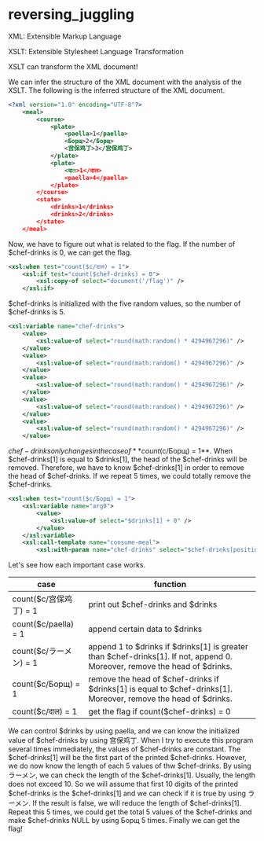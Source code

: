 # reversing_juggling

XML: Extensible Markup Language

XSLT: Extensible Stylesheet Language Transformation

XSLT can transform the XML document!

We can infer the structure of the XML document with the analysis of the XSLT. The following is the inferred structure of the XML document.
```xml
<?xml version="1.0" encoding="UTF-8"?>
    <meal>
        <course>
            <plate>
                <paella>1</paella>
    			<Борщ>2</Борщ>
    			<宫保鸡丁>3</宫保鸡丁>
            </plate>
    		<plate>
    			<दाल>1</दाल>
    			<paella>4</paella>
    		</plate>
        </course>
        <state>
            <drinks>1</drinks>
            <drinks>2</drinks>
        </state>
	</meal>
```
Now, we have to figure out what is related to the flag. If the number of $chef-drinks is 0, we can get the flag.
```xml
<xsl:when test="count($c/दाल) = 1">
	<xsl:if test="count($chef-drinks) = 0">
		<xsl:copy-of select="document('/flag')" />
	</xsl:if>
```
$chef-drinks is initialized with the five random values, so the number of $chef-drinks is 5. 
```xml
<xsl:variable name="chef-drinks">
	<value>
	    <xsl:value-of select="round(math:random() * 4294967296)" />
	</value>
	<value>
	    <xsl:value-of select="round(math:random() * 4294967296)" />
	</value>
	<value>
	    <xsl:value-of select="round(math:random() * 4294967296)" />
	</value>
	<value>
	    <xsl:value-of select="round(math:random() * 4294967296)" />
	</value>
	<value>
	    <xsl:value-of select="round(math:random() * 4294967296)" />
	</value>
```
$chef-drinks only changes in the case of **count($c/Борщ) = 1**. When $chef-drinks[1] is equal to $drinks[1], the head of the $chef-drinks will be removed. Therefore, we have to know $chef-drinks[1] in order to remove the head of $chef-drinks. If we repeat 5 times, we could totally remove the $chef-drinks. 

```xml
<xsl:when test="count($c/Борщ) = 1">
    <xsl:variable name="arg0">
        <value>
            <xsl:value-of select="$drinks[1] + 0" />
        </value>
    </xsl:variable>
    <xsl:call-template name="consume-meal">
        <xsl:with-param name="chef-drinks" select="$chef-drinks[position() &gt; 1 or $chef-drinks[1] != $arg0]" />
```
Let's see how each important case works.

case | function
--------- | ---------
count($c/宫保鸡丁) = 1 |  print out $chef-drinks and $drinks
count($c/paella) = 1 | append certain data to $drinks
count($c/ラーメン) = 1 | append 1 to $drinks if $drinks[1] is greater than $chef-drinks[1]. If not, append 0.  Moreover, remove the head of $drinks.
count($c/Борщ) = 1 | remove the head of $chef-drinks if $drinks[1] is equal to $chef-drinks[1]. Moreover, remove the head of $drinks.
count($c/दाल) = 1 | get the flag if count($chef-drinks) = 0

We can control $drinks by using paella, and we can know the initialized value of $chef-drinks by using 宫保鸡丁. When I try to execute this program several times immediately, the values of $chef-drinks are constant. The $chef-drinks[1] will be the first part of the printed $chef-drinks. However, we do now know the length of each 5 values of thw $chef-drinks. By using ラーメン, we can check the length of the $chef-drinks[1]. Usually, the length does not exceed 10. So we will assume that first 10 digits of the printed $chef-drinks is the $chef-drinks[1] and we can check if it is true by using ラーメン. If the result is false, we will reduce the length of $chef-drinks[1]. Repeat this 5 times, we could get the total 5 values of the $chef-drinks and make $chef-drinks NULL by using Борщ 5 times. Finally we can get the flag!